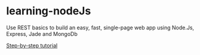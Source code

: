 # learning-nodeJs
Use REST basics to build an easy, fast, single-page web app using Node.Js, Express, Jade and MongoDb

[Step-by-step tutorial](https://github.com/bhaumikpanchal/learning-nodeJs/blob/master/Walkthrough.md)
